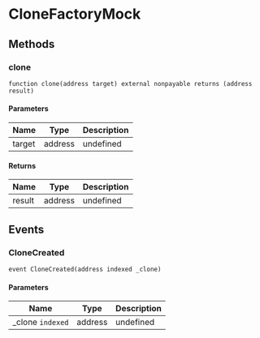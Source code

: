 # CloneFactoryMock









## Methods

### clone

```solidity
function clone(address target) external nonpayable returns (address result)
```





#### Parameters

| Name | Type | Description |
|---|---|---|
| target | address | undefined |

#### Returns

| Name | Type | Description |
|---|---|---|
| result | address | undefined |



## Events

### CloneCreated

```solidity
event CloneCreated(address indexed _clone)
```





#### Parameters

| Name | Type | Description |
|---|---|---|
| _clone `indexed` | address | undefined |



